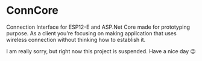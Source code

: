 # ConnCore 

Connection Interface for ESP12-E and ASP.Net Core made for prototyping purpose.
As a client you're focusing on making application that uses wireless connection without thinking how to establish it.

I am really sorry, but right now this project is suspended. Have a nice day 😉
